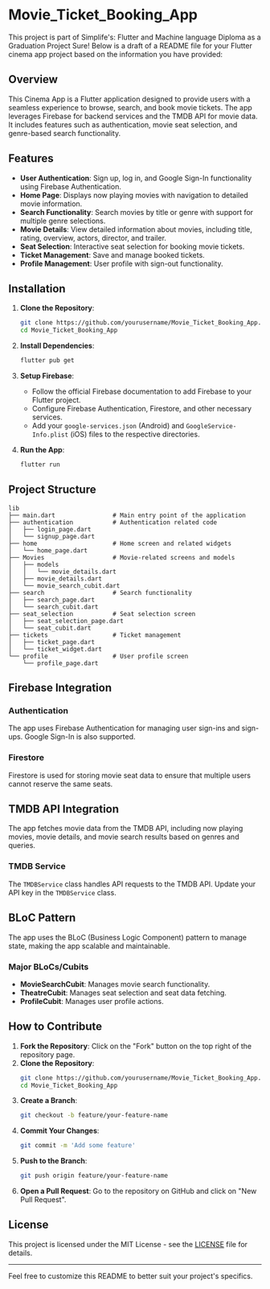 # Movie_Ticket_Booking_App
This project is part of Simplife's: Flutter and Machine language Diploma as a Graduation Project
Sure! Below is a draft of a README file for your Flutter cinema app project based on the information you have provided:

## Overview

This Cinema App is a Flutter application designed to provide users with a seamless experience to browse, search, and book movie tickets. The app leverages Firebase for backend services and the TMDB API for movie data. It includes features such as authentication, movie seat selection, and genre-based search functionality.

## Features

- **User Authentication**: Sign up, log in, and Google Sign-In functionality using Firebase Authentication.
- **Home Page**: Displays now playing movies with navigation to detailed movie information.
- **Search Functionality**: Search movies by title or genre with support for multiple genre selections.
- **Movie Details**: View detailed information about movies, including title, rating, overview, actors, director, and trailer.
- **Seat Selection**: Interactive seat selection for booking movie tickets.
- **Ticket Management**: Save and manage booked tickets.
- **Profile Management**: User profile with sign-out functionality.

## Installation

1. **Clone the Repository**:
   ```bash
   git clone https://github.com/yourusername/Movie_Ticket_Booking_App.git
   cd Movie_Ticket_Booking_App
   ```

2. **Install Dependencies**:
   ```bash
   flutter pub get
   ```

3. **Setup Firebase**:
   - Follow the official Firebase documentation to add Firebase to your Flutter project.
   - Configure Firebase Authentication, Firestore, and other necessary services.
   - Add your `google-services.json` (Android) and `GoogleService-Info.plist` (iOS) files to the respective directories.

4. **Run the App**:
   ```bash
   flutter run
   ```

## Project Structure

```plaintext
lib
├── main.dart                # Main entry point of the application
├── authentication           # Authentication related code
│   ├── login_page.dart
│   └── signup_page.dart
├── home                     # Home screen and related widgets
│   └── home_page.dart
├── Movies                   # Movie-related screens and models
│   ├── models
│   │   └── movie_details.dart
│   ├── movie_details.dart
│   └── movie_search_cubit.dart
├── search                   # Search functionality
│   ├── search_page.dart
│   └── search_cubit.dart
├── seat_selection           # Seat selection screen
│   ├── seat_selection_page.dart
│   └── seat_cubit.dart
├── tickets                  # Ticket management
│   ├── ticket_page.dart
│   └── ticket_widget.dart
└── profile                  # User profile screen
    └── profile_page.dart
```

## Firebase Integration

### Authentication

The app uses Firebase Authentication for managing user sign-ins and sign-ups. Google Sign-In is also supported.

### Firestore

Firestore is used for storing movie seat data to ensure that multiple users cannot reserve the same seats.

## TMDB API Integration

The app fetches movie data from the TMDB API, including now playing movies, movie details, and movie search results based on genres and queries.

### TMDB Service

The `TMDBService` class handles API requests to the TMDB API. Update your API key in the `TMDBService` class.

## BLoC Pattern

The app uses the BLoC (Business Logic Component) pattern to manage state, making the app scalable and maintainable.

### Major BLoCs/Cubits

- **MovieSearchCubit**: Manages movie search functionality.
- **TheatreCubit**: Manages seat selection and seat data fetching.
- **ProfileCubit**: Manages user profile actions.

## How to Contribute

1. **Fork the Repository**: Click on the "Fork" button on the top right of the repository page.
2. **Clone the Repository**: 
   ```bash
   git clone https://github.com/yourusername/Movie_Ticket_Booking_App.git
   cd Movie_Ticket_Booking_App
   ```
3. **Create a Branch**: 
   ```bash
   git checkout -b feature/your-feature-name
   ```
4. **Commit Your Changes**: 
   ```bash
   git commit -m 'Add some feature'
   ```
5. **Push to the Branch**: 
   ```bash
   git push origin feature/your-feature-name
   ```
6. **Open a Pull Request**: Go to the repository on GitHub and click on "New Pull Request".

## License

This project is licensed under the MIT License - see the [LICENSE](LICENSE) file for details.

---

Feel free to customize this README to better suit your project's specifics.
